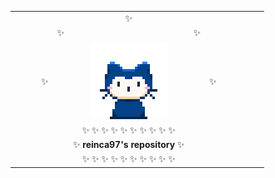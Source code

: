 
 |  |  |  |  |  |  |  |  |  |  |  |  |  |
|:---:|:---:|:---:|:---:|:---:|:---:|:---:|:---:|:---:|:---:|:---:|:---:|:---:|
| | | | | | ✨| | | | | |
| | | | | ✨|  | ✨| | | | |
| | | |✨| |[![mona-whisper cat](https://github.com/reinca97/reinca97/raw/master/assets/mona-whisper.gif)](https://github.com/reinca97) | | ✨| | | |
| | | | | | ✨ ✨ ✨ ✨ ✨ ✨ ✨ ✨ ✨ ✨ | | | | | |
| | | | | | ✨ **reinca97's repository** ✨ | | | | | |
| | | | | | ✨ ✨ ✨ ✨ ✨ ✨ ✨ ✨ ✨ ✨ | | | | | |


 
 
<!--
**reinca97/reinca97** is a ✨ _special_ ✨ repository because its `README.md` (this file) appears on your GitHub profile.

Here are some ideas to get you started:

- 🔭 I’m currently working on ...
- 🌱 I’m currently learning ...
- 👯 I’m looking to collaborate on ...
- 🤔 I’m looking for help with ...
- 💬 Ask me about ...
- 📫 How to reach me: ...
- 😄 Pronouns: ...
- ⚡ Fun fact: ...
-->
